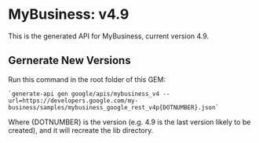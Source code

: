 # MyBusiness: v4.9

This is the generated API for MyBusiness, current version 4.9.

## Gernerate New Versions

Run this command in the root folder of this GEM:

    `generate-api gen google/apis/mybusiness_v4 --url=https://developers.google.com/my-business/samples/mybusiness_google_rest_v4p{DOTNUMBER}.json`

Where {DOTNUMBER} is the version (e.g. 4.9 is the last version likely to be created), and it will recreate the lib directory.
